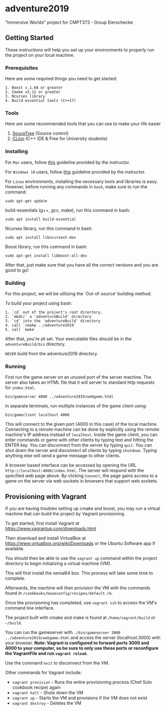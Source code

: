# adventure2019

"Immersive Worlds" project for CMPT373 - Group Eierschecke

## Getting Started

These instructions will help you set up your environments to properly run the project on your local machine.

### Prerequisites

Here are some required things you need to get started:

```
1. Boost v.1.68 or greater
2. Cmake v3.12 or greater
3. Ncurses library
4. Build-essential tools (C++17)
```

### Tools

Here are some recommended tools that you can use to make your life easier


1. [SouceTree](https://www.sourcetreeapp.com) (Source control)
2. [CLion](https://www.jetbrains.com/student/) (C++ IDE & Free for University students)


### Installing
For `Mac` users, follow [this](https://coursys.sfu.ca/2019sp-cmpt-373-d1/discussion/topic/guideline-for-mac-users/) guideline provided by the instructor.

For `Windows 10` users, follow [this](https://coursys.sfu.ca/2019sp-cmpt-373-d1/discussion/topic/for-windows-users/) guideline provided by the instructor.

For `Linux` environments, installing the necessary tools and libraries is easy. However, before running any commands in `bash`, make sure to run the command:

```
sudo apt-get update
```

build-essentials (g++, gcc, make), run this command in bash:

```
sudo apt install build-essential
```

Ncurses library, run this command in bash:

```
sudo apt install libncurses5-dev
```

Boost library, run this command in bash:

```
sudo apt-get install libboost-all-dev
```

After that, just make sure that you have all the correct versions and you are good to go!

### Building

For this project, we will be utilizing the `Out-of-source' building method.

To build your project using bash:

```
1. `cd` out of the project's root directory.
2. `mkdir` a 'adventureBuild' directory
3. `cd` into the 'adventureBuild' directory
4. call `cmake ../adventure2019`
5. call `make`
```

After that, you're all set. Your executable files should be in the `adventureBuild/bin` directory.

`NEVER` build from the adventure2019 directory.

### Running
First run the game server on an unused port of the server machine. The server also takes an HTML file that it will server to standard http requests for `index.html`.

```
bin/gameserver 4000 ../adventure2019/webgame.html
```

In separate terminals, run multiple instances of the game client using:

```
bin/gameclient localhost 4000
```

This will connect to the given port (4000 in this case) of the local machine. Connecting to a remote machine can be done by explicitly using the remote machine's IP address instead of `localhost`. Inside the game client, you can enter commands or game with other clients by typing text and hitting the ENTER key. You can disconnect from the server by typing `quit`. You can shut down the server and disconnect all clients by typing `shutdown`. Typing anything else will send a game message to other clients.

A browser based interface can be accessed by opening the URL `http://localhost:4000/index.html`. The server will respond with the specified web page above. By clicking `Connect`, the page gains access to a game on the server via web sockets in browsers that support web sockets.

## Provisioning with Vagrant

If you are having troubles setting up cmake and boost, you may run a virtual machine that can build the project by Vagrant provisioning.

To get started, first install Vagrant at https://www.vagrantup.com/downloads.html

Then download and install VirtualBox at https://www.virtualbox.org/wiki/Downloads or the Ubuntu Software app if available.

You should then be able to use the ```vagrant up``` command within the project directory to begin initializing a virtual machine (VM).

This will first install the xenial64 box. This process will take some time to complete.

Afterwards, the machine will then provision the VM with the commands found in ```/cookbooks/baseconfig/recipes/default.rb```.

Once the provisioning has completed, use ```vagrant ssh``` to access the VM's command line interface.

The project built with cmake and make is found at ```/home/vagrant/build``` or ```~/build```.

You can run the gameserver with ```./bin/gameserver 3000 ../adventure2019/webgame.html``` and access the server (localhost:3000) with your browser.
**Note: Vagrant is configured to forward ports 3000 and 4000 to your computer, so be sure to only use these ports or reconfigure the VagrantFile and run ```vagrant reload```.**

Use the command ```exit``` to disconnect from the VM.

Other commands for Vagrant include:
  - ```vagrant provision``` - Runs the entire provisioning process (Chef Solo cookbook recipe) again
  - ```vagrant halt``` - Shuts down the VM
  - ```vagrant up``` - Starts the VM and provisions if the VM does not exist
  - ```vagrant destroy``` - Deletes the VM
